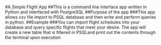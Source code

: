 #A Simple Flight App
##This is a command line interface app written in Python and interfaced with PostgreSQL
##Purpose of the app
###This app allows csv file import to PSQL database and then write and perform queries in python.
##Example
###You can import flight schedules into  your database and query specific flights that meet your desire. The app will create a new table that is filtered in PSQLand print out the contents through the terminal upon execution